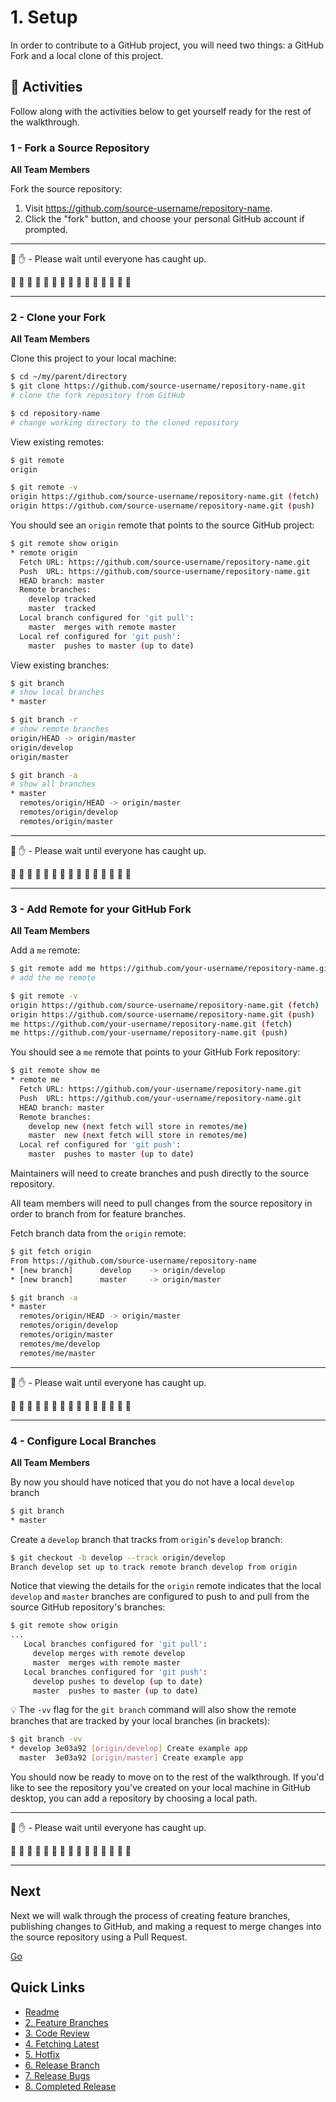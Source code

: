 # 1. Setup

In order to contribute to a GitHub project, you will need two things: a GitHub Fork and a local clone of this project.

## :running: Activities

Follow along with the activities below to get yourself ready for the rest of the walkthrough.


### 1 - Fork a Source Repository

__All Team Members__

Fork the source repository:
   1. Visit https://github.com/source-username/repository-name.
   2. Click the "fork" button, and choose your personal GitHub account if prompted.

---

:cop: :raised_hand: - Please wait until everyone has caught up.

:construction: :construction: :construction: :construction: :construction: :construction: :construction: :construction: :construction: :construction: :construction: :construction: :construction: :construction: :construction:

---

### 2 - Clone your Fork

__All Team Members__

Clone this project to your local machine:
```sh
$ cd ~/my/parent/directory
$ git clone https://github.com/source-username/repository-name.git
# clone the fork repository from GitHub

$ cd repository-name
# change working directory to the cloned repository
```

View existing remotes:
```sh
$ git remote
origin

$ git remote -v
origin https://github.com/source-username/repository-name.git (fetch)
origin https://github.com/source-username/repository-name.git (push)
```

You should see an `origin` remote that points to the source GitHub project:
```sh
$ git remote show origin
* remote origin
  Fetch URL: https://github.com/source-username/repository-name.git
  Push  URL: https://github.com/source-username/repository-name.git
  HEAD branch: master
  Remote branches:
    develop tracked
    master  tracked
  Local branch configured for 'git pull':
    master  merges with remote master
  Local ref configured for 'git push':
    master  pushes to master (up to date)
```

View existing branches:
```sh
$ git branch
# show local branches
* master

$ git branch -r
# show remote branches
origin/HEAD -> origin/master
origin/develop
origin/master

$ git branch -a
# show all branches
* master
  remotes/origin/HEAD -> origin/master
  remotes/origin/develop
  remotes/origin/master
```

---

:cop: :raised_hand: - Please wait until everyone has caught up.

:construction: :construction: :construction: :construction: :construction: :construction: :construction: :construction: :construction: :construction: :construction: :construction: :construction: :construction: :construction:

---

### 3 - Add Remote for your GitHub Fork

__All Team Members__

Add a `me` remote:
```sh
$ git remote add me https://github.com/your-username/repository-name.git
# add the me remote

$ git remote -v
origin https://github.com/source-username/repository-name.git (fetch)
origin https://github.com/source-username/repository-name.git (push)
me https://github.com/your-username/repository-name.git (fetch)
me https://github.com/your-username/repository-name.git (push)
```

You should see a `me` remote that points to your GitHub Fork repository:
```sh
$ git remote show me
* remote me
  Fetch URL: https://github.com/your-username/repository-name.git
  Push  URL: https://github.com/your-username/repository-name.git
  HEAD branch: master
  Remote branches:
    develop new (next fetch will store in remotes/me)
    master  new (next fetch will store in remotes/me)
  Local ref configured for 'git push':
    master  pushes to master (up to date)
```

Maintainers will need to create branches and push directly to the source repository.

All team members will need to pull changes from the source repository in order to branch from for feature branches.

Fetch branch data from the `origin` remote:
```sh
$ git fetch origin
From https://github.com/source-username/repository-name
* [new branch]      develop    -> origin/develop
* [new branch]      master     -> origin/master

$ git branch -a
* master
  remotes/origin/HEAD -> origin/master
  remotes/origin/develop
  remotes/origin/master
  remotes/me/develop
  remotes/me/master
```

---

:cop: :raised_hand: - Please wait until everyone has caught up.

:construction: :construction: :construction: :construction: :construction: :construction: :construction: :construction: :construction: :construction: :construction: :construction: :construction: :construction: :construction:

---

### 4 - Configure Local Branches

__All Team Members__

By now you should have noticed that you do not have a local `develop` branch
```sh
$ git branch
* master
```

Create a `develop` branch that tracks from `origin`'s `develop` branch:
```sh
$ git checkout -b develop --track origin/develop
Branch develop set up to track remote branch develop from origin
```

Notice that viewing the details for the `origin` remote indicates that the local `develop` and `master` branches are configured to push to and pull from the source GitHub repository's branches:
```sh
$ git remote show origin
...
   Local branches configured for 'git pull':
     develop merges with remote develop
     master  merges with remote master
   Local branches configured for 'git push':
     develop pushes to develop (up to date)
     master  pushes to master (up to date)
```

:bulb: The `-vv` flag for the `git branch` command will also show the remote branches that are tracked by your local branches (in brackets):
```sh
$ git branch -vv
* develop 3e03a92 [origin/develop] Create example app
  master  3e03a92 [origin/master] Create example app
```

You should now be ready to move on to the rest of the walkthrough. If you'd like to see the repository you've created on your local machine in GitHub desktop, you can add a repository by choosing a local path.

---

:cop: :raised_hand: - Please wait until everyone has caught up.

:construction: :construction: :construction: :construction: :construction: :construction: :construction: :construction: :construction: :construction: :construction: :construction: :construction: :construction: :construction:

---

## Next

Next we will walk through the process of creating feature branches, publishing changes to GitHub, and making a request to merge changes into the source repository using a Pull Request.

[Go](2-feature-branches.md)

## Quick Links

- [Readme](../readme.md)
- [2. Feature Branches](2-feature-branches.md)
- [3. Code Review](3-code-review.md)
- [4. Fetching Latest](4-fetching-latest.md)
- [5. Hotfix](5-hotfix.md)
- [6. Release Branch](6-release-branch.md)
- [7. Release Bugs](7-release-bugs.md)
- [8. Completed Release](8-completed-release.md)
